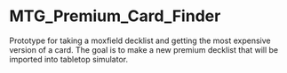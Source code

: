 # MTG_Premium_Card_Finder
Prototype for taking a moxfield decklist and getting the most expensive version of a card. The goal is to make a new premium decklist that will be imported into tabletop simulator.
